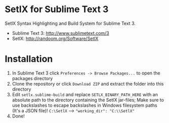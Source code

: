#  SetlX for Sublime Text 3

SetlX Syntax Highlighting and Build System for Sublime Text 3.
- Sublime Text 3: http://www.sublimetext.com/3
- SetlX: http://randoom.org/Software/SetlX

# Installation
1. In Sublime Text 3 click ``Preferences -> Browse Packages...`` to open the packages directory
2. Clone the repository or click `` Download ZIP `` and extract the folder into this directory
3. Edit ``setlx.sublime-build`` and replace ``SETLX_BINARY_PATH_HERE`` with an absolute path to the directory containing the SetlX jar-files;
	Make sure to use backslashes to escape backslashes in Windows filesystem paths (It's a JSON file)!
	``C:\SetlX`` --> ``"working_dir": "C:\\SetlX"``
4. Done!